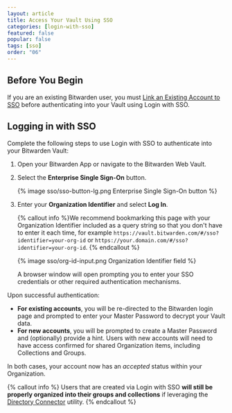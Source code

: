 ```yaml
---
layout: article
title: Access Your Vault Using SSO
categories: [login-with-sso]
featured: false
popular: false
tags: [sso]
order: "06"
---
```


## Before You Begin
If you are an existing Bitwarden user, you must [Link an Existing Account to SSO](https://bitwarden.com/help/link-to-sso/) before authenticating into your Vault using Login with SSO.

## Logging in with SSO

Complete the following steps to use Login with SSO to authenticate into your Bitwarden Vault:

1. Open your Bitwarden App or navigate to the Bitwarden Web Vault.
2. Select the **Enterprise Single Sign-On** button.

   {% image sso/sso-button-lg.png Enterprise Single Sign-On button %}

3. Enter your **Organization Identifier** and select **Log In**.

   {% callout info %}We recommend bookmarking this page with your Organization Identifier included as a query string so that you don't have to enter it each time, for example `https://vault.bitwarden.com/#/sso?identifier=your-org-id` or `https://your.domain.com/#/sso?identifier=your-org-id`.
   {% endcallout %}

   {% image sso/org-id-input.png Organization Identifier field %}

   A browser window will open prompting you to enter your SSO credentials or other required authentication mechanisms.

Upon successful authentication:

- **For existing accounts**, you will be re-directed to the Bitwarden login page and prompted to enter your Master Password to decrypt your Vault data.
- **For new accounts**, you will be prompted to create a Master Password and (optionally) provide a hint. Users with new accounts will need to have access confirmed for shared Organization items, including Collections and Groups.

In both cases, your account now has an *accepted* status within your Organization.



  {% callout info %}
  Users that are created via Login with SSO **will still be properly organized into their groups and collections** if leveraging the [Directory Connector](https://bitwarden.com/help/directory-sync/) utility.
  {% endcallout %}
